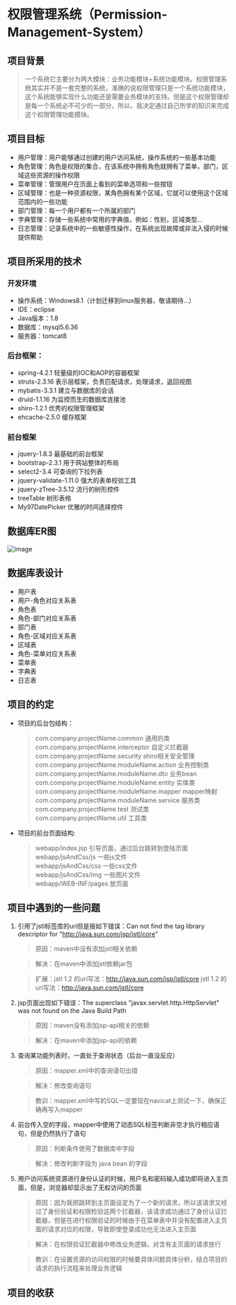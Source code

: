 ﻿# 权限管理系统（Permission-Management-System）

## 项目背景
> 一个系统它主要分为两大模块：业务功能模块+系统功能模块。权限管理系统其实并不是一套完整的系统，准确的说权限管理只是一个系统功能模块，这个系统能够实现什么功能还是需要业务模块的支持。但是这个权限管理却是每一个系统必不可少的一部分，所以，我决定通过自己所学的知识来完成这个权限管理功能模块。

## 项目目标
* 用户管理：用户能够通过创建的用户访问系统，操作系统的一些基本功能
* 角色管理：角色是权限的集合，在该系统中拥有角色就拥有了菜单，部门，区域这些资源的操作权限
* 菜单管理：管理用户在页面上看到的菜单选项和一些按钮
* 区域管理：也是一种资源权限，某角色拥有某个区域，它就可以使用这个区域范围内的一些功能
* 部门管理：每一个用户都有一个所属的部门
* 字典管理：存储一些系统中常用的字典值，例如：性别，区域类型...
* 日志管理：记录系统中的一些敏感性操作，在系统出现故障或非法入侵的时候提供帮助

## 项目所采用的技术

### 开发环境

* 操作系统：Windows8.1（计划迁移到linux服务器，敬请期待...）
* IDE：eclipse
* Java版本：1.8
* 数据库：mysql5.6.36
* 服务器：tomcat8

### 后台框架：

* spring-4.2.1	轻量级的IOC和AOP的容器框架
* struts-2.3.16	表示层框架，负责匹配请求，处理请求，返回视图
* mybatis-3.3.1	建立与数据库的会话
* druid-1.1.16	为监控而生的数据库连接池
* shiro-1.2.1	优秀的权限管理框架
* ehcache-2.5.0	缓存框架

### 前台框架

* jquery-1.8.3	最基础的前台框架
* bootstrap-2.3.1	用于网站整体的布局
* select2-3.4	可查询的下拉列表
* jquery-validate-1.11.0	强大的表单校验工具
* jquery-zTree-3.5.12	流行的树形控件
* treeTable	树形表格
* My97DatePicker	优雅的时间选择控件

## 数据库ER图
![image](https://github.com/MrQuJL/permission-management-system/raw/master/pms-imgs/er.png)

## 数据库表设计
* 用户表
* 用户-角色对应关系表
* 角色表
* 角色-部门对应关系表
* 部门表
* 角色-区域对应关系表
* 区域表
* 角色-菜单对应关系表
* 菜单表
* 字典表
* 日志表

## 项目的约定
* 项目的后台包结构：
	> com.company.projectName.common 通用的类<br/>
	com.company.projectName.interceptor 自定义拦截器<br/>
	com.company.projectName.security shiro相关安全管理<br/>
	com.company.projectName.moduleName.action 业务控制类<br/>
	com.company.projectName.moduleName.dto 业务bean<br/>
	com.company.projectName.moduleName.entity 实体类<br/>
	com.company.projectName.moduleName.mapper mapper映射<br/>
	com.company.projectName.moduleName.service 服务类<br/>
	com.company.projectName.test 测试类<br/>
	com.company.projectName.util 工具类<br/>

* 项目的前台页面结构:
	> webapp/index.jsp 引导页面，通过后台跳转到登陆页面<br/>
	webapp/jsAndCss/js 一些js文件<br/>
	webapp/jsAndCss/css 一些css文件<br/>
	webapp/jsAndCss/img 一些图片文件<br/>
	webapp/WEB-INF/pages 放页面<br/>

## 项目中遇到的一些问题

1. 引用了jstl标签库的uri但是报如下错误：Can not find the tag library descriptor for "http://java.sun.com/jsp/jstl/core"
	> 原因：maven中没有添加jstl相关依赖

	> 解决：在maven中添加jstl依赖jar包

	> 扩展：jstl 1.2 的uri写法：http://java.sun.com/jsp/jstl/core
	      jstl 1.2 的uri写法：http://java.sun.com/jstl/core

2. jsp页面出现如下错误：The superclass "javax.servlet.http.HttpServlet" was not found on the Java Build Path
	> 原因：maven没有添加jsp-api相关的依赖

	> 解决：在maven中添加jsp-api的依赖

3. 查询某功能列表时，一直处于查询状态（后台一直没反应）
	> 原因：mapper.xml中的查询语句出错
	
	> 解决：修改查询语句
	
	> 教训：mapper.xml中写的SQL一定要现在navicat上测试一下，确保正确再写入mapper

4. 前台传入空的字段，mapper中使用了动态SQL标签判断非空才执行相应语句，但是仍然执行了语句
	> 原因：判断条件使用了数据库中字段

	> 解决：修改判断字段为 java bean 的字段

5. 用户访问系统资源进行身份认证的时候，用户名和密码输入成功即将进入主页面，但是，浏览器却显示出了无权访问的页面
	> 原因：因为我把跳转到主页面设定为了一个新的请求，所以该请求又经过了身份验证和权限检验这两个拦截器，该请求成功通过了身份认证拦截器，但是在进行权限验证的时候由于在菜单表中并没有配置进入主页面的请求对应的权限，导致即使登录成功也无法进入主页面
	
	> 解决：在权限验证拦截器中修改业务逻辑，对含有主页面的请求放行
	
	> 教训：在设置资源的访问权限的时候要具体问题具体分析，结合项目的请求的执行流程来处理业务逻辑

## 项目的收获


